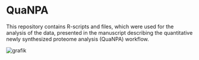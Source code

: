 # QuaNPA 
This repository contains R-scripts and files, which were used for the analysis of the data, presented in the manuscript describing the quantitative newly synthesized proteome analysis (QuaNPA) workflow.

![grafik](https://user-images.githubusercontent.com/65341652/222474295-26bd0d0f-43aa-457a-ada0-7cdd709baff1.png)
